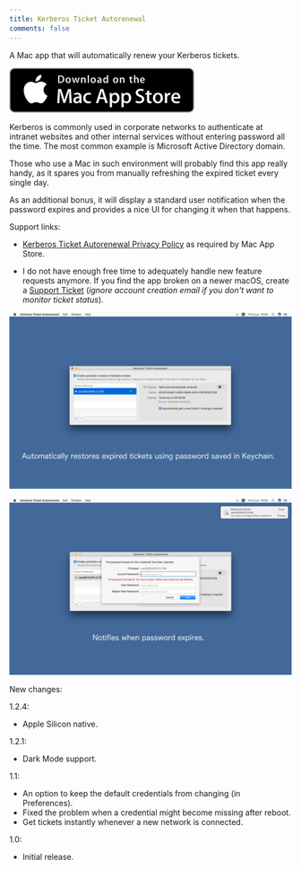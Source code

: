 ```yaml
---
title: Kerberos Ticket Autorenewal
comments: false
---
```


A Mac app that will automatically renew your Kerberos tickets.

[![Download Kerberos Ticket Autorenewal on Mac App Store](/img/macapps/mac-app-store-badge.svg)](https://itunes.apple.com/app/id1246781916)

Kerberos is commonly used in corporate networks to authenticate at intranet websites and other internal services without entering password all the time. The most common example is Microsoft Active Directory domain.

Those who use a Mac in such environment will probably find this app really handy, as it spares you from manually refreshing the expired ticket every single day.

As an additional bonus, it will display a standard user notification when the password expires and provides a nice UI for changing it when that happens.

Support links:

  * [Kerberos Ticket Autorenewal Privacy Policy](/macapps/ticket-renewer-privacy/) as required by Mac App Store.

  * I do not have enough free time to adequately handle new feature requests anymore. If you find the app broken on a newer macOS, create a [Support Ticket](https://hamstergene.freshdesk.com/support/tickets/new) (*ignore account creation email if you don't want to monitor ticket status*).

[![Kerberos Ticket Autorenewal App Screenshot](/img/macapps/ticket-renewer-screenshot1.png)](/img/macapps/ticket-renewer-screenshot1.png)

[![Kerberos Ticket Autorenewal App Screenshot](/img/macapps/ticket-renewer-screenshot2.png)](/img/macapps/ticket-renewer-screenshot2.png)

New changes:

1.2.4:
* Apple Silicon native.

1.2.1:
* Dark Mode support.

1.1:
* An option to keep the default credentials from changing (in Preferences).
* Fixed the problem when a credential might become missing after reboot.
* Get tickets instantly whenever a new network is connected.

1.0:
* Initial release.

